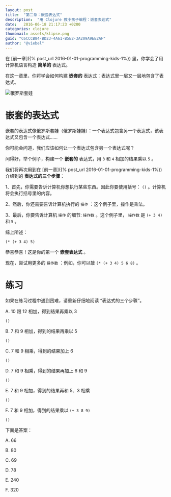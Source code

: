 ```yaml
---
layout: post
title:  "第二章：嵌套表达式"
description:  "用 Clojure 教小孩子编程：嵌套表达式"
date:   2016-06-18 21:17:23 +0200
categories: clojure
thumbnail: assets/klipse.png
guid: "C6CCCB84-BD23-4A61-B5E2-3A209A9EE2AF"
author: "@viebel"
---
```


在 [前一章]({% post_url 2016-01-01-programming-kids-1%}) 里，你学会了用计算机语言构造 **简单的** 表达式。

在这一章里，你将学会如何构建 **嵌套的** 表达式：表达式里一层又一层地包含了表达式。

![俄罗斯套娃](/assets/images/russian_dolls.jpg)

# 嵌套的表达式

嵌套的表达式像俄罗斯套娃（俄罗斯娃娃）：一个表达式包含另一个表达式，该表达式又包含一个表达式……

你可能会问道，我们应该如何让一个表达式包含另一个表达式呢？

问得好，举个例子，构建一个 **嵌套的** 表达式，用 `3` 和 `4` 相加的结果乘以 `5` 。

我们将再次用到在 [前一章]({% post_url 2016-01-01-programming-kids-1%}) 介绍到的 **表达式的三个步骤**：

1、首先，你需要告诉计算机你想执行某些东西。因此你要使用括号： `()` 。计算机将会执行括号里的内容。

2、然后，你还需要告诉计算机执行的 `操作` ：这个例子里，操作是乘法。

3、最后，你要告诉计算机 `操作` 的细节: `操作数` 。这个例子里， `操作数` 是 `(+ 3 4)` 和 `5` 。

综上所述：

~~~klipse
(* (+ 3 4) 5)
~~~

恭喜恭喜！这是你的第一个 **嵌套表达式** 。

现在，尝试用更多的 `操作数` ：例如，你可以敲 `(* (+ 3 4) 5 6 8)` 。

# 练习

如果在练习过程中遇到困难，请重新仔细地阅读 “表达式的三个步骤”。

A. 10 跟 12 相加，得到结果再乘以 3

~~~klipse
()
~~~

B. 7 和 9 相加，得到的结果再乘以 5

~~~klipse
()
~~~

C. 7 和 9 相乘，得到的结果加上 6

~~~klipse
()
~~~

D. 7 和 9 相乘，得到的结果再加上 6 和 9

~~~klipse
()
~~~

E. 7 和 9 相加，得到的结果再和 5、3 相乘

~~~klipse
()
~~~

F. 7 和 9 相加，得到的结果乘以 `(+ 3 8 9)`

~~~klipse
()
~~~


下面是答案：

A. 66

B. 80

C. 69

D. 78

E. 240

F. 320



